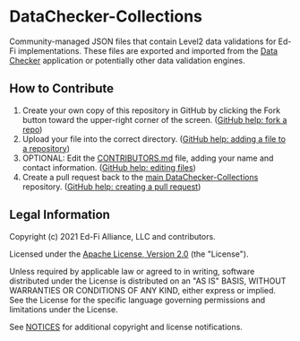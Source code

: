 # DataChecker-Collections

Community-managed JSON files that contain Level2 data validations for Ed-Fi 
implementations. These files are exported and imported from the
[Data Checker](https://github.com/Ed-Fi-Exchange-OSS/DataChecker) application
or potentially other data validation engines.

## How to Contribute

1. Create your own copy of this repository in GitHub by clicking the Fork button
   toward the upper-right corner of the screen. ([GitHub help: fork a 
   repo](https://docs.github.com/en/get-started/quickstart/fork-a-repo))
2. Upload your file into the correct directory. ([GitHub help: adding a file
   to a repository](https://docs.github.com/en/repositories/working-with-files/managing-files/adding-a-file-to-a-repository))
3. OPTIONAL: Edit the [CONTRIBUTORS.md](CONTRIBUTORS.md) file, adding your name and contact
   information. ([GitHub help: editing files](https://docs.github.com/en/repositories/working-with-files/managing-files/editing-files))
4. Create a pull request back to the [main 
   DataChecker-Collections](https://github.com/Ed-Fi-Exchange-OSS/DataChecker-Collections)
   repository. ([GitHub help: creating a pull 
   request](https://docs.github.com/en/github/collaborating-with-pull-requests/proposing-changes-to-your-work-with-pull-requests/creating-a-pull-request))

## Legal Information

Copyright (c) 2021 Ed-Fi Alliance, LLC and contributors.

Licensed under the [Apache License, Version 2.0](LICENSE) (the "License").

Unless required by applicable law or agreed to in writing, software distributed
under the License is distributed on an "AS IS" BASIS, WITHOUT WARRANTIES OR
CONDITIONS OF ANY KIND, either express or implied. See the License for the
specific language governing permissions and limitations under the License.

See [NOTICES](NOTICES.md) for additional copyright and license notifications.
